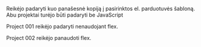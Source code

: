 Reikėjo padaryti kuo panašesnė kopiją į pasirinktos el. parduotuvės šabloną. Abu projektai turėjo būti padaryti be JavaScript

Project 001 reikėjo padaryti nenaudojant flex.

Project 002 reikėjo panaudoti flex.
